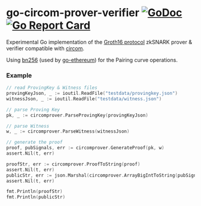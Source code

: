 # go-circom-prover-verifier [![GoDoc](https://godoc.org/github.com/iden3/go-circom-prover-verifier?status.svg)](https://godoc.org/github.com/iden3/go-circom-prover-verifier) [![Go Report Card](https://goreportcard.com/badge/github.com/iden3/go-circom-prover-verifier)](https://goreportcard.com/report/github.com/iden3/go-circom-prover-verifier)

Experimental Go implementation of the [Groth16 protocol](https://eprint.iacr.org/2016/260.pdf) zkSNARK prover & verifier compatible with [circom](https://github.com/iden3/circom).


Using [bn256](https://github.com/ethereum/go-ethereum/tree/master/crypto/bn256/cloudflare) (used by [go-ethereum](https://github.com/ethereum/go-ethereum)) for the Pairing curve operations.

### Example

```go
// read ProvingKey & Witness files
provingKeyJson, _ := ioutil.ReadFile("testdata/provingkey.json")
witnessJson, _ := ioutil.ReadFile("testdata/witness.json")

// parse Proving Key
pk, _ := circomprover.ParseProvingKey(provingKeyJson)

// parse Witness
w, _ := circomprover.ParseWitness(witnessJson)

// generate the proof
proof, pubSignals, err := circomprover.GenerateProof(pk, w)
assert.Nil(t, err)

proofStr, err := circomprover.ProofToString(proof)
assert.Nil(t, err)
publicStr, err := json.Marshal(circomprover.ArrayBigIntToString(pubSignals)
assert.Nil(t, err)

fmt.Println(proofStr)
fmt.Println(publicStr)
```
